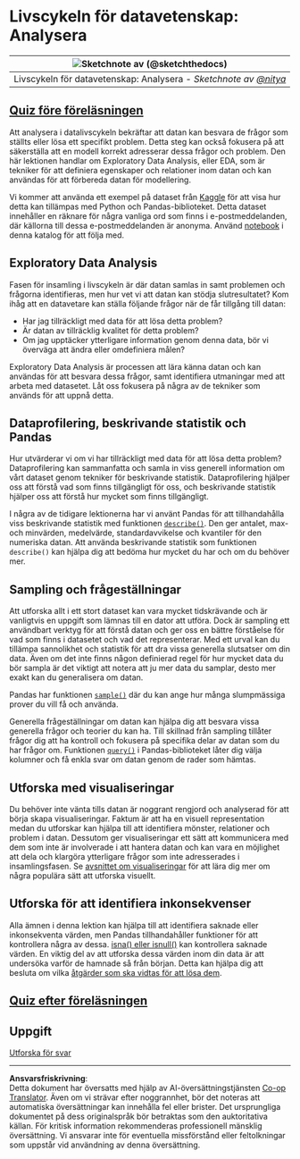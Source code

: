 <!--
CO_OP_TRANSLATOR_METADATA:
{
  "original_hash": "661dad02c3ac239644d34c1eb51e76f8",
  "translation_date": "2025-09-06T21:05:41+00:00",
  "source_file": "4-Data-Science-Lifecycle/15-analyzing/README.md",
  "language_code": "sv"
}
-->
# Livscykeln för datavetenskap: Analysera

|![ Sketchnote av [(@sketchthedocs)](https://sketchthedocs.dev) ](../../sketchnotes/15-Analyzing.png)|
|:---:|
| Livscykeln för datavetenskap: Analysera - _Sketchnote av [@nitya](https://twitter.com/nitya)_ |

## [Quiz före föreläsningen](https://ff-quizzes.netlify.app/en/ds/quiz/28)

Att analysera i datalivscykeln bekräftar att datan kan besvara de frågor som ställts eller lösa ett specifikt problem. Detta steg kan också fokusera på att säkerställa att en modell korrekt adresserar dessa frågor och problem. Den här lektionen handlar om Exploratory Data Analysis, eller EDA, som är tekniker för att definiera egenskaper och relationer inom datan och kan användas för att förbereda datan för modellering.

Vi kommer att använda ett exempel på dataset från [Kaggle](https://www.kaggle.com/balaka18/email-spam-classification-dataset-csv/version/1) för att visa hur detta kan tillämpas med Python och Pandas-biblioteket. Detta dataset innehåller en räknare för några vanliga ord som finns i e-postmeddelanden, där källorna till dessa e-postmeddelanden är anonyma. Använd [notebook](notebook.ipynb) i denna katalog för att följa med.

## Exploratory Data Analysis

Fasen för insamling i livscykeln är där datan samlas in samt problemen och frågorna identifieras, men hur vet vi att datan kan stödja slutresultatet? 
Kom ihåg att en datavetare kan ställa följande frågor när de får tillgång till datan:
-   Har jag tillräckligt med data för att lösa detta problem?
-   Är datan av tillräcklig kvalitet för detta problem?
-   Om jag upptäcker ytterligare information genom denna data, bör vi överväga att ändra eller omdefiniera målen?

Exploratory Data Analysis är processen att lära känna datan och kan användas för att besvara dessa frågor, samt identifiera utmaningar med att arbeta med datasetet. Låt oss fokusera på några av de tekniker som används för att uppnå detta.

## Dataprofilering, beskrivande statistik och Pandas
Hur utvärderar vi om vi har tillräckligt med data för att lösa detta problem? Dataprofilering kan sammanfatta och samla in viss generell information om vårt dataset genom tekniker för beskrivande statistik. Dataprofilering hjälper oss att förstå vad som finns tillgängligt för oss, och beskrivande statistik hjälper oss att förstå hur mycket som finns tillgängligt.

I några av de tidigare lektionerna har vi använt Pandas för att tillhandahålla viss beskrivande statistik med funktionen [`describe()`](https://pandas.pydata.org/pandas-docs/stable/reference/api/pandas.DataFrame.describe.html). Den ger antalet, max- och minvärden, medelvärde, standardavvikelse och kvantiler för den numeriska datan. Att använda beskrivande statistik som funktionen `describe()` kan hjälpa dig att bedöma hur mycket du har och om du behöver mer.

## Sampling och frågeställningar
Att utforska allt i ett stort dataset kan vara mycket tidskrävande och är vanligtvis en uppgift som lämnas till en dator att utföra. Dock är sampling ett användbart verktyg för att förstå datan och ger oss en bättre förståelse för vad som finns i datasetet och vad det representerar. Med ett urval kan du tillämpa sannolikhet och statistik för att dra vissa generella slutsatser om din data. Även om det inte finns någon definierad regel för hur mycket data du bör sampla är det viktigt att notera att ju mer data du samplar, desto mer exakt kan du generalisera om datan.

Pandas har funktionen [`sample()`](https://pandas.pydata.org/pandas-docs/stable/reference/api/pandas.DataFrame.sample.html) där du kan ange hur många slumpmässiga prover du vill få och använda.

Generella frågeställningar om datan kan hjälpa dig att besvara vissa generella frågor och teorier du kan ha. Till skillnad från sampling tillåter frågor dig att ha kontroll och fokusera på specifika delar av datan som du har frågor om. 
Funktionen [`query()`](https://pandas.pydata.org/pandas-docs/stable/reference/api/pandas.DataFrame.query.html) i Pandas-biblioteket låter dig välja kolumner och få enkla svar om datan genom de rader som hämtas.

## Utforska med visualiseringar
Du behöver inte vänta tills datan är noggrant rengjord och analyserad för att börja skapa visualiseringar. Faktum är att ha en visuell representation medan du utforskar kan hjälpa till att identifiera mönster, relationer och problem i datan. Dessutom ger visualiseringar ett sätt att kommunicera med dem som inte är involverade i att hantera datan och kan vara en möjlighet att dela och klargöra ytterligare frågor som inte adresserades i insamlingsfasen. Se [avsnittet om visualiseringar](../../../../../../../../../3-Data-Visualization) för att lära dig mer om några populära sätt att utforska visuellt.

## Utforska för att identifiera inkonsekvenser
Alla ämnen i denna lektion kan hjälpa till att identifiera saknade eller inkonsekventa värden, men Pandas tillhandahåller funktioner för att kontrollera några av dessa. [isna() eller isnull()](https://pandas.pydata.org/pandas-docs/stable/reference/api/pandas.isna.html) kan kontrollera saknade värden. En viktig del av att utforska dessa värden inom din data är att undersöka varför de hamnade så från början. Detta kan hjälpa dig att besluta om vilka [åtgärder som ska vidtas för att lösa dem](/2-Working-With-Data/08-data-preparation/notebook.ipynb).

## [Quiz efter föreläsningen](https://ff-quizzes.netlify.app/en/ds/quiz/29)

## Uppgift

[Utforska för svar](assignment.md)

---

**Ansvarsfriskrivning**:  
Detta dokument har översatts med hjälp av AI-översättningstjänsten [Co-op Translator](https://github.com/Azure/co-op-translator). Även om vi strävar efter noggrannhet, bör det noteras att automatiska översättningar kan innehålla fel eller brister. Det ursprungliga dokumentet på dess originalspråk bör betraktas som den auktoritativa källan. För kritisk information rekommenderas professionell mänsklig översättning. Vi ansvarar inte för eventuella missförstånd eller feltolkningar som uppstår vid användning av denna översättning.